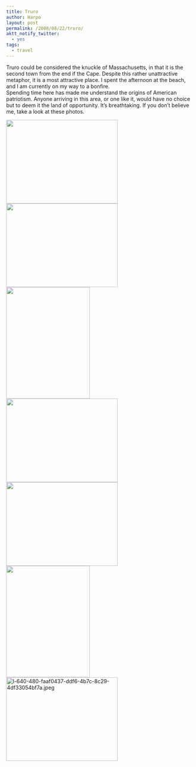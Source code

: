 ```yaml
---
title: Truro
author: Harpo
layout: post
permalink: /2008/08/22/truro/
aktt_notify_twitter:
  - yes
tags:
  - travel
---
```

Truro could be considered the knuckle of Massachusetts, in that it is the second town from the end if the Cape. Despite this rather unattractive metaphor, it is a most attractive place. I spent the afternoon at the beach, and I am currently on my way to a bonfire.  
Spending time here has made me understand the origins of American patriotism. Anyone arriving in this area, or one like it, would have no choice but to deem it the land of opportunity. It&#8217;s breathtaking. If you don&#8217;t believe me, take a look at these photos.

[<img class="alignnone size-full wp-image-364" src="http://www.harpojaeger.com/assets/media/wp-content/uploads/2008/08/l-640-480-5c925367-8729-4956-8aa0-f63c4ee44c28.jpeg" alt="" width="300" height="225" />][1][<img class="alignnone size-full wp-image-364" src="http://www.harpojaeger.com/assets/media/wp-content/uploads/2008/08/l-640-480-fad4e085-5fc1-4fd9-af7c-536d028cb081.jpeg" alt="" width="300" height="225" />][2][<img class="alignnone size-full wp-image-364" src="http://www.harpojaeger.com/assets/media/wp-content/uploads/2008/08/p-640-480-b7fc2eec-5dbc-4105-a5e0-9b4afb6b123d.jpeg" alt="" width="225" height="300" />][3][<img class="alignnone size-full wp-image-364" src="http://www.harpojaeger.com/assets/media/wp-content/uploads/2008/08/l-640-480-2a812a62-dd33-4ed1-bad1-b8c07a833792.jpeg" alt="" width="300" height="225" />][4][<img class="alignnone size-full wp-image-364" src="http://www.harpojaeger.com/assets/media/wp-content/uploads/2008/08/l-640-480-a54d3f38-d498-4cc6-b4c3-39b05ccb31f0.jpeg" alt="" width="300" height="225" />][5][<img class="alignnone size-full wp-image-364" src="http://www.harpojaeger.com/assets/media/wp-content/uploads/2008/08/p-640-480-bf1bf885-dfd3-4e02-b942-160858c13028.jpeg" alt="" width="225" height="300" />][6][<img class="alignnone size-medium wp-image-126" title="l-640-480-faaf0437-ddf6-4b7c-8c29-4df33054bf7a.jpeg" src="http://www.harpojaeger.com/assets/media/wp-content/uploads/2008/08/l-640-480-faaf0437-ddf6-4b7c-8c29-4df33054bf7a-300x225.jpg" alt="l-640-480-faaf0437-ddf6-4b7c-8c29-4df33054bf7a.jpeg" width="300" height="225" />][7]

 [1]: http://www.harpojaeger.com/assets/media/wp-content/uploads/2008/08/l-640-480-5c925367-8729-4956-8aa0-f63c4ee44c28.jpeg
 [2]: http://www.harpojaeger.com/assets/media/wp-content/uploads/2008/08/l-640-480-fad4e085-5fc1-4fd9-af7c-536d028cb081.jpeg
 [3]: http://www.harpojaeger.com/assets/media/wp-content/uploads/2008/08/p-640-480-b7fc2eec-5dbc-4105-a5e0-9b4afb6b123d.jpeg
 [4]: http://www.harpojaeger.com/assets/media/wp-content/uploads/2008/08/l-640-480-2a812a62-dd33-4ed1-bad1-b8c07a833792.jpeg
 [5]: http://www.harpojaeger.com/assets/media/wp-content/uploads/2008/08/l-640-480-a54d3f38-d498-4cc6-b4c3-39b05ccb31f0.jpeg
 [6]: http://www.harpojaeger.com/assets/media/wp-content/uploads/2008/08/p-640-480-bf1bf885-dfd3-4e02-b942-160858c13028.jpeg
 [7]: http://www.harpojaeger.com/assets/media/wp-content/uploads/2008/08/l-640-480-faaf0437-ddf6-4b7c-8c29-4df33054bf7a.jpeg